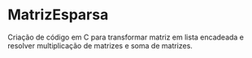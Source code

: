 # MatrizEsparsa
Criação de código em C para transformar matriz em lista encadeada e resolver multiplicação de matrizes e soma de matrizes.
